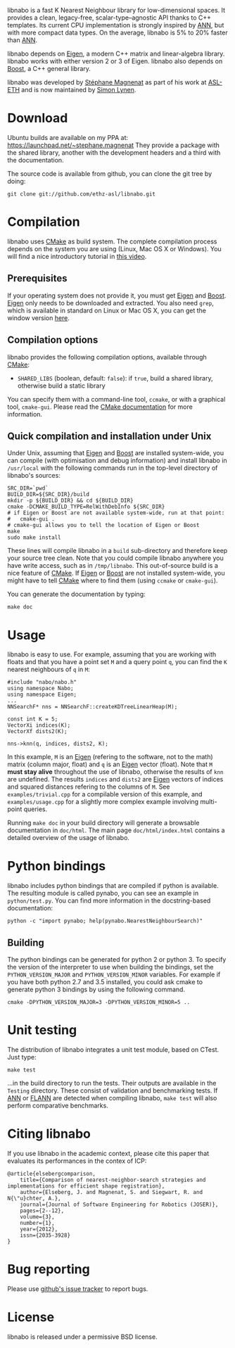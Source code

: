 libnabo is a fast K Nearest Neighbour library for low-dimensional spaces.
It provides a clean, legacy-free, scalar-type–agnostic API thanks to C++ templates.
Its current CPU implementation is strongly inspired by [ANN], but with more compact data types.
On the average, libnabo is 5% to 20% faster than [ANN].

libnabo depends on [Eigen], a modern C++ matrix and linear-algebra library.
libnabo works with either version 2 or 3 of Eigen.
libnabo also depends on [Boost], a C++ general library.

libnabo was developed by [Stéphane Magnenat](http://stephane.magnenat.net) as part of his work at [ASL-ETH](http://www.asl.ethz.ch) and is now maintained by [Simon Lynen](http://www.asl.ethz.ch/people/slynen).

Download
========

Ubuntu builds are available on my PPA at: https://launchpad.net/~stephane.magnenat
They provide a package with the shared library, another with the development headers and a third with the documentation.

The source code is available from github, you can clone the git tree by doing:

	git clone git://github.com/ethz-asl/libnabo.git


Compilation
===========

libnabo uses [CMake] as build system.
The complete compilation process depends on the system you are using (Linux, Mac OS X or Windows).
You will find a nice introductory tutorial in [this video](http://www.youtube.com/watch?v=CLvZTyji_Uw).

Prerequisites
-------------

If your operating system does not provide it, you must get [Eigen] and [Boost].
[Eigen] only needs to be downloaded and extracted.
You also need `grep`, which is available in standard on Linux or Mac OS X, you can get the window version [here](http://gnuwin32.sourceforge.net/packages/grep.htm).

Compilation options
-------------------

libnabo provides the following compilation options, available through [CMake]:

 * `SHARED_LIBS` (boolean, default: `false`): if `true`, build a shared library, otherwise build a static library

You can specify them with a command-line tool, `ccmake`, or with a graphical tool, `cmake-gui`.
Please read the [CMake documentation] for more information.

Quick compilation and installation under Unix
---------------------------------------------

Under Unix, assuming that [Eigen] and [Boost] are installed system-wide, you can compile (with optimisation and debug information) and install libnabo in `/usr/local` with the following commands run in the top-level directory of libnabo's sources:

	SRC_DIR=`pwd`
	BUILD_DIR=${SRC_DIR}/build
	mkdir -p ${BUILD_DIR} && cd ${BUILD_DIR}
	cmake -DCMAKE_BUILD_TYPE=RelWithDebInfo ${SRC_DIR}
	# if Eigen or Boost are not available system-wide, run at that point: 
	#   cmake-gui .
	# cmake-gui allows you to tell the location of Eigen or Boost
	make
	sudo make install

These lines will compile libnabo in a `build` sub-directory and therefore keep your source tree clean.
Note that you could compile libnabo anywhere you have write access, such as in `/tmp/libnabo`.
This out-of-source build is a nice feature of [CMake].
If [Eigen] or [Boost] are not installed system-wide, you might have to tell [CMake] where to find them (using `ccmake` or `cmake-gui`).

You can generate the documentation by typing:

	make doc

Usage
=====

libnabo is easy to use. For example, assuming that you are working with floats and that you have a point set `M` and a query point `q`, you can find the `K` nearest neighbours of `q` in `M`:

	#include "nabo/nabo.h"
	using namespace Nabo;
	using namespace Eigen;
	...
	NNSearchF* nns = NNSearchF::createKDTreeLinearHeap(M);
	
	const int K = 5;
	VectorXi indices(K);
	VectorXf dists2(K);
	
	nns->knn(q, indices, dists2, K);

In this example, `M` is an [Eigen] (refering to the software, not to the math) matrix (column major, float) and `q` is an [Eigen] vector (float). Note that `M` **must stay alive** throughout the use of libnabo, otherwise the results of `knn` are undefined.
The results `indices` and `dists2` are [Eigen] vectors of indices and squared distances refering to the columns of `M`.
See `examples/trivial.cpp` for a compilable version of this example, and `examples/usage.cpp` for a slightly more complex example involving multi-point queries.

Running `make doc` in your build directory will generate a browsable documentation in `doc/html`.
The main page `doc/html/index.html` contains a detailed overview of the usage of libnabo.

Python bindings
===============

libnabo includes python bindings that are compiled if python is available.
The resulting module is called pynabo, you can see an example in `python/test.py`.
You can find more information in the docstring-based documentation:

	python -c "import pynabo; help(pynabo.NearestNeighbourSearch)"
    
Building
--------

The python bindings can be generated for python 2 or python 3. 
To specify the version of the interpreter to use when building the bindings, set the `PYTHON_VERSION_MAJOR` and `PYTHON_VERSION_MINOR` variables. 
For example if you have both python 2.7 and 3.5 installed, you could ask cmake to generate python 3 bindings by using the following command.

    cmake -DPYTHON_VERSION_MAJOR=3 -DPYTHON_VERSION_MINOR=5 ..

Unit testing
============

The distribution of libnabo integrates a unit test module, based on CTest.
Just type:

	make test
   
...in the build directory to run the tests.
Their outputs are available in the `Testing` directory.
These consist of validation and benchmarking tests.
If [ANN] or [FLANN] are detected when compiling libnabo, `make test` will also perform comparative benchmarks.

Citing libnabo
==============

If you use libnabo in the academic context, please cite this paper that evaluates its performances in the contex of ICP:

	@article{elsebergcomparison,
		title={Comparison of nearest-neighbor-search strategies and implementations for efficient shape registration},
		author={Elseberg, J. and Magnenat, S. and Siegwart, R. and N{\"u}chter, A.},
		journal={Journal of Software Engineering for Robotics (JOSER)},
		pages={2--12},
		volume={3},
		number={1},
		year={2012},
		issn={2035-3928}
	}


Bug reporting
=============

Please use [github's issue tracker](http://github.com/ethz-asl/libnabo/issues) to report bugs.


License
=======

libnabo is released under a permissive BSD license.


[ANN]: http://www.cs.umd.edu/~mount/ANN
[FLANN]: http://www.cs.ubc.ca/~mariusm/index.php/FLANN/FLANN
[CMake]: http://www.cmake.org
[CMake documentation]: http://www.cmake.org/cmake/help/cmake2.6docs.html
[Eigen]: http://eigen.tuxfamily.org
[Boost]: http://www.boost.org
